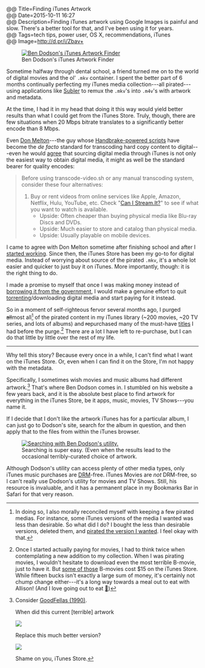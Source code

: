 @@ Title=Finding iTunes Artwork  
@@ Date=2015-10-11 16:27  
@@ Description=Finding iTunes artwork using Google Images is painful and slow. There's a better tool for that, and I've been using it for years.  
@@ Tags=tech tips, power user, OS X, recommendations, iTunes  
@@ Image=http://d.pr/i/Zbav+  

<figure>
	<a class="nohover" href="http://bendodson.com/code/itunes-artwork-finder/">
		<img class="screenshot" src="http://d.pr/i/Zbav+" alt="Ben Dodson's iTunes Artwork Finder">
	</a>
	<figcaption>Ben Dodson's iTunes Artwork Finder</figcaption>
</figure>

Sometime halfway through dental school, a friend turned me on to the world of digital movies and the ol' `.mkv` container. I spent the better part of 6 months continually perfecting my iTunes media collection---all pirated---using applications like [Subler][bitbucket] to remux the `.mkv`'s into `.m4v`'s with artwork and metadata.

At the time, I had it in my head that doing it this way would yield better results than what I could get from the iTunes Store. Truly, though, there are few situations when 20 Mbps bitrate translates to a  significantly better encode than 8 Mbps.

Even [Don Melton][twitter]---the guy whose [Handbrake-powered scripts][github] have become the *de facto* standard for transcoding hard copy content to digital---even he would [agree][github 2] that sourcing digital media through iTunes is not only the easiest way to obtain digital media, it might as well be the standard bearer for quality encodes:

<blockquote>

Before using transcode-video.sh or any manual transcoding system, consider these four alternatives:

1. Buy or rent videos from online services like Apple, Amazon, Netflix, Hulu, YouTube, etc. Check "[Can I Stream.It?][canistream]" to see if what you want to watch is available.
	* Upside: Often cheaper than buying physical media like Blu-ray Discs and DVDs.
	* Upside: Much easier to store and catalog than physical media.
	* Upside: Usually playable on mobile devices.

</blockquote>

I came to agree with Don Melton sometime after finishing school and after I [started working][twitter 2]. Since then, the iTunes Store has been my go-to for digital media. Instead of worrying about source of the pirated `.mkv`, it's a whole lot easier and quicker to just buy it on iTunes. More importantly, though: it is the right thing to do.

I made a promise to myself that once I was making money instead of [borrowing it from the government][myfedloan], I would make a genuine effort to quit [torrenting][transmissionbt]/downloading digital media and start paying for it instead.

So in a moment of self-righteous fervor several months ago, I purged <s>all</s>most all[^well] of the pirated content in my iTunes library (~200 movies, ~20 TV series, and lots of albums) and <s>re</s>purchased many of the must-have [titles][apple] I had before the purge.[^money] There are a lot I have left to re-purchase, but I can do that little by little over the rest of my life.

***

Why tell this story? Because every once in a while, I can't find what I want on the iTunes Store. Or, even when I can find it on the Store, I'm not happy with the metadata.

Specifically, I sometimes wish movies and music albums had different artwork.[^goodfellas] That's where Ben Dodson comes in. I stumbled on his website a few years back, and it is the absolute best place to find artwork for everything in the iTunes Store, be it apps, music, movies, TV Shows---you name it. 

If I decide that I don't like the artwork iTunes has for a particular album, I can just go to Dodson's site, search for the album in question, and then apply that to the files from within the iTunes browser.

<figure>
	<a class="nohover" href="http://d.pr/i/1eWpP+">
		<img class="screenshot" src="http://d.pr/i/1eWpP+" alt="Searching with Ben Dodson's utility.">
	</a>
	<figcaption>Searching is super easy. (Even when the results lead to the occasional terribly-curated choice of artwork.</figcaption>
</figure>

Although Dodson's utility can access plenty of other media types, only iTunes music purchases are [DRM][wikipedia]-free. iTunes Movies are *not* DRM-free, so I can't really use Dodson's utility for movies and TV Shows. Still, his resource is invaluable, and it has a permanent place in my Bookmarks Bar in Safari for that very reason.

[^goodfellas]: Consider [GoodFellas (1990)][apple].

	When did this current [terrible] artwork
	
	![][mzstatic]
	
	Replace this much better version?
	
	![][impawards]
	
	Shame on you, iTunes Store.
[^money]: Once I started actually paying for movies, I had to think twice when contemplating a new addition to my collection. When I was pirating movies, I wouldn't hesitate to download even the most terrible B-movie, just to have it. But [some of those][apple 2] B-movies cost $15 on the iTunes Store. While fifteen bucks isn't exactly a large sum of money, it's certainly not chump change either---it's a long way towards a meal out to eat with Allison! (And I love going out to eat [🍴][instagram])
[^well]: In doing so, I also morally reconciled myself with keeping a few pirated medias. For instance, some iTunes versions of the media I wanted was less than desirable. So what did I do? I bought the less than desirable versions, deleted them, and [pirated the version I wanted][theoveranalyzed]. I feel okay with that.
	
[apple]: https://itunes.apple.com/us/movie/goodfellas/id275463151?at=1l3vx9s
[apple 2]: https://itunes.apple.com/us/movie/the-fugitive/id282551004?at=1l3vx9s
[bitbucket]: https://bitbucket.org/galad87/subler/wiki/Home
[canistream]: http://www.canistream.it/
[github]: https://github.com/donmelton/video-transcoding-scripts
[github 2]: https://github.com/donmelton/video-transcoding-scripts#alternatives-to-transcoding-your-media
[impawards]: http://d.pr/i/1kHVX+
[instagram]: https://instagram.com/p/1ExLghwz2f/?taken-by=toniwonkanobi
[myfedloan]: http://www.myfedloan.org/
[mzstatic]: http://d.pr/i/BY2d+
[theoveranalyzed]: http://www.theoveranalyzed.net/2015/5/14/this-is-the-best-version-of-star-wars-and-watching-it-is-a-crime
[transmissionbt]: https://www.transmissionbt.com/
[twitter]: http://twitter.com/donmelton
[twitter 2]: http://twitter.com/anthonycraigdds
[wikipedia]: https://en.wikipedia.org/wiki/Digital_rights_management